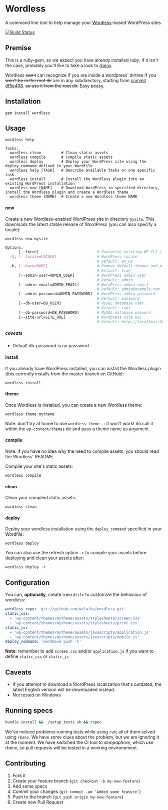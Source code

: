 # Wordless

A command line tool to help manage your [Wordless](http://welaika.github.com/wordless/)-based WordPress sites.

[![Build Status](https://semaphoreapp.com/api/v1/projects/1b1be0c0-b8aa-4778-a644-675ca3f7b9e4/303149/shields_badge.svg)](https://semaphoreapp.com/welaika/wordless_gem)

## Premise

This is a ruby-gem, so we expect you have already installed _ruby_; if it isn't
the case, probably you'll like to take a look to [rbenv](https://github.com/sstephenson/rbenv).

Wordless ~~can't~~ can recognize if you are inside a wordpress' dirtree if you ~~won't
be in the root dir~~ are in any subdirectory, starting from [commit df5e408](https://github.com/welaika/wordless_gem/commit/df5e408fcdcb54cccdf2e08c9a0c1873fbc675c4). ~~so use it from the root dir.~~ Easy peasy.

## Installation

    gem install wordless

## Usage

    wordless help

    Tasks:
      wordless clean         # Clean static assets
      wordless compile       # Compile static assets
      wordless deploy        # Deploy your WordPress site using the deploy_command defined in your Wordfile
      wordless help [TASK]   # Describe available tasks or one specific task
      wordless install       # Install the Wordless plugin into an existing WordPress installation
      wordless new [NAME]    # Download WordPress in specified directory, install the Wordless plugin and create a Wordless theme
      wordless theme [NAME]  # Create a new Wordless theme NAME

#### new

Create a new Wordless-enabled WordPress site in directory `mysite`. This downloads the latest stable release of WordPress (you can also specify a locale):

    wordless new mysite

```bash
Options:
      [--force]                          # Overwrite existing WP-CLI / WP-CLI Server installation
  -l, [--locale=LOCALE]                  # WordPress locale
                                         # Default: en_US
  -b, [--bare=BARE]                      # Remove default themes and plugins
                                         # Default: true
      [--admin-user=ADMIN_USER]          # WordPress admin user
                                         # Default: admin
      [--admin-email=ADMIN_EMAIL]        # WordPress admin email
                                         # Default: admin@example.com
      [--admin-password=ADMIN_PASSWORD]  # WordPress admin password
                                         # Default: password
      [--db-user=DB_USER]                # MySQL database user
                                         # Default: root
      [--db-password=DB_PASSWORD]        # MySQL database pasword
      [--site-url=SITE_URL]              # Wordpress site URL
                                         # Default: http://localhost:8080
```

##### caveats

- Default db-password is no password

#### install

If you already have WordPress installed, you can install the Wordless plugin (this currently installs from the master branch on GitHub):

    wordless install

#### theme

Once Wordless is installed, you can create a new Wordless theme:

    wordless theme mytheme

Note: don't try at home to use `wordless theme .`: it won't work! So call it within
the `wp-content/themes` dir and pass a theme name as argument.

#### compile

Note: if you have no idea why the need to compile assets, you should read the
Wordless' README.

Compile your site's static assets:

    wordless compile

#### clean

Clean your compiled static assets:

    wordless clean

#### deploy

Deploy your wordless installation using the `deploy_command` specified in your Wordfile:

    wordless deploy

You can also use the refresh option `-r` to compile your assets before deploying and clean your assets after:

    wordless deploy -r

## Configuration

You can, **optionally**, create a `Wordfile` to customize the behaviour of wordless:

```yaml
wordless_repo: 'git://github.com/welaika/wordless.git'
static_css:
  - 'wp-content/themes/mytheme/assets/stylesheets/screen.css'
  - 'wp-content/themes/mytheme/assets/stylesheets/print.css'
static_js:
  - 'wp-content/themes/mytheme/assets/javascripts/application.js'
  - 'wp-content/themes/mytheme/assets/javascripts/mobile.js'
deploy_command: 'wordmove push -t'
```

**Note**: remember to add `screen.css` and/or `application.js` if you want to define `static_css` or `static_js`

## Caveats

- If you attempt to download a WordPress localization that's outdated, the latest English version will be downloaded instead.
- Not tested on Windows

## Running specs

```bash
bundle install && ./setup_tests.sh && rspec
```

We've noticed problems running tests while using `rvm`; all of them solved using `rbenv`.
We have some clues about the problem, but we are ignoring it at the moment. We have switched
the CI tool to _sempaphore_, which use rbenv, so pull requests will be tested in a working
environement.

## Contributing

1. Fork it
2. Create your feature branch (`git checkout -b my-new-feature`)
3. Add some specs
4. Commit your changes (`git commit -am 'Added some feature'`)
5. Push to the branch (`git push origin my-new-feature`)
6. Create new Pull Request

